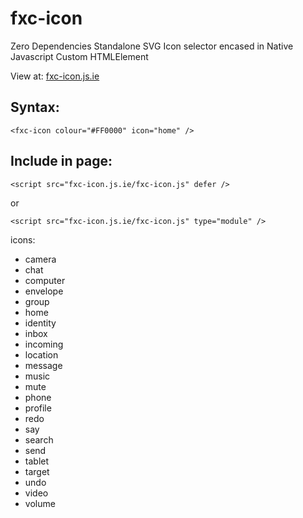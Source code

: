 # fxc-icon

Zero Dependencies Standalone SVG Icon selector encased in Native Javascript Custom HTMLElement

View at: <a href="https://fxc-icon.js.ie" target="_blank">fxc-icon.js.ie</a>

## Syntax:
    <fxc-icon colour="#FF0000" icon="home" />

## Include in page:
    <script src="fxc-icon.js.ie/fxc-icon.js" defer />
or

    <script src="fxc-icon.js.ie/fxc-icon.js" type="module" />

icons:
 - camera
 - chat
 - computer
 - envelope
 - group
 - home
 - identity
 - inbox
 - incoming
 - location
 - message
 - music
 - mute
 - phone
 - profile
 - redo
 - say
 - search
 - send
 - tablet
 - target
 - undo
 - video
 - volume

